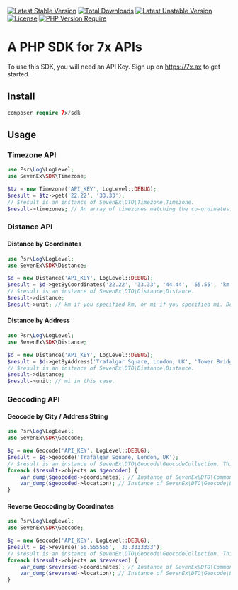 [![Latest Stable Version](http://poser.pugx.org/7x/sdk/v)](https://packagist.org/packages/7x/sdk) [![Total Downloads](http://poser.pugx.org/7x/sdk/downloads)](https://packagist.org/packages/7x/sdk) [![Latest Unstable Version](http://poser.pugx.org/7x/sdk/v/unstable)](https://packagist.org/packages/7x/sdk) [![License](http://poser.pugx.org/7x/sdk/license)](https://packagist.org/packages/7x/sdk) [![PHP Version Require](http://poser.pugx.org/7x/sdk/require/php)](https://packagist.org/packages/7x/sdk)
# A PHP SDK for 7x APIs

To use this SDK, you will need an API Key. Sign up on https://7x.ax to get started.

## Install

```php
composer require 7x/sdk
```

## Usage

### Timezone API

```php
use Psr\Log\LogLevel;
use SevenEx\SDK\Timezone;

$tz = new Timezone('API_KEY', LogLevel::DEBUG);
$result = $tz->get('22.22', '33.33');
// $result is an instance of SevenEx\DTO\Timezone\Timezone.
$result->timezones; // An array of timezones matching the co-ordinates. Mostly just contains a single string.
```

### Distance API

#### Distance by Coordinates
```php
use Psr\Log\LogLevel;
use SevenEx\SDK\Distance;

$d = new Distance('API_KEY', LogLevel::DEBUG);
$result = $d->getByCoordinates('22.22', '33.33', '44.44', '55.55', 'km');
// $result is an instance of SevenEx\DTO\Distance\Distance.
$result->distance;
$result->unit; // km if you specified km, or mi if you specified mi. Defaults to km if not specified.
```

#### Distance by Address
```php
use Psr\Log\LogLevel;
use SevenEx\SDK\Distance;

$d = new Distance('API_KEY', LogLevel::DEBUG);
$result = $d->getByAddress('Trafalgar Square, London, UK', 'Tower Bridge, London, UK', 'mi');
// $result is an instance of SevenEx\DTO\Distance\Distance.
$result->distance;
$result->unit; // mi in this case.
```

### Geocoding API

#### Geocode by City / Address String 
```php
use Psr\Log\LogLevel;
use SevenEx\SDK\Geocode;

$g = new Geocode('API_KEY', LogLevel::DEBUG);
$result = $g->geocode('Trafalgar Square, London, UK');
// $result is an instance of SevenEx\DTO\Geocode\GeocodeCollection. This contains an array of objects.
foreach ($result->objects as $geocoded) {
    var_dump($geocoded->coordinates); // Instance of SevenEx\DTO\Common\Coordinates
    var_dump($geocoded->location); // Instance of SevenEx\DTO\Geocode\Location
}
```

#### Reverse Geocoding by Coordinates
```php
use Psr\Log\LogLevel;
use SevenEx\SDK\Geocode;

$g = new Geocode('API_KEY', LogLevel::DEBUG);
$result = $g->reverse('55.555555', '33.3333333');
// $result is an instance of SevenEx\DTO\Geocode\GeocodeCollection. This contains an array of objects.
foreach ($result->objects as $reversed) {
    var_dump($reversed->coordinates); // Instance of SevenEx\DTO\Common\Coordinates
    var_dump($reversed->location); // Instance of SevenEx\DTO\Geocode\Location
}
